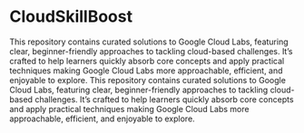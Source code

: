 # CloudSkillBoost
This repository contains curated solutions to Google Cloud Labs, featuring clear, beginner-friendly approaches to tackling cloud-based challenges. It’s crafted to help learners quickly absorb core concepts and apply practical techniques making Google Cloud Labs more approachable, efficient, and enjoyable to explore.
This repository contains curated solutions to Google Cloud Labs, featuring clear, beginner-friendly approaches to tackling cloud-based challenges. It’s crafted to help learners quickly absorb core concepts and apply practical techniques making Google Cloud Labs more approachable, efficient, and enjoyable to explore.
